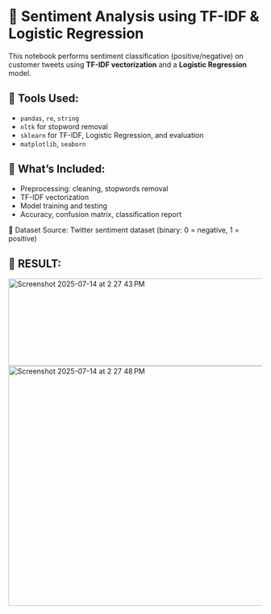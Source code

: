 # 💬 Sentiment Analysis using TF-IDF & Logistic Regression

This notebook performs sentiment classification (positive/negative) on customer tweets using **TF-IDF vectorization** and a **Logistic Regression** model.

## 🧰 Tools Used:
- `pandas`, `re`, `string`
- `nltk` for stopword removal
- `sklearn` for TF-IDF, Logistic Regression, and evaluation
- `matplotlib`, `seaborn`

## 📌 What’s Included:
- Preprocessing: cleaning, stopwords removal
- TF-IDF vectorization
- Model training and testing
- Accuracy, confusion matrix, classification report

📂 Dataset Source: Twitter sentiment dataset (binary: 0 = negative, 1 = positive)

## 📌 RESULT:

<img width="518" height="173" alt="Screenshot 2025-07-14 at 2 27 43 PM" src="https://github.com/user-attachments/assets/978c3e48-3940-45c5-9c35-6f8174d7d439" />

<img width="579" height="476" alt="Screenshot 2025-07-14 at 2 27 48 PM" src="https://github.com/user-attachments/assets/8a2f88bd-691b-496a-b064-a0edd650fd86" />



